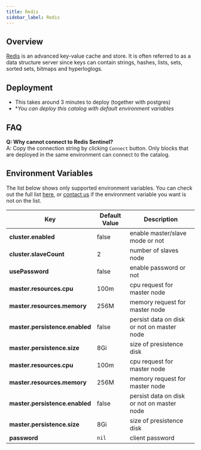 ```yaml
---
title: Redis
sidebar_label: Redis
---
```


## Overview

[Redis](http://redis.io/) is an advanced key-value cache and store. It is often referred to as a data structure server since keys can contain strings, hashes, lists, sets, sorted sets, bitmaps and hyperloglogs.

## Deployment

- This takes around 3 minutes to deploy (together with postgres)
- **You can deploy this catalog with default environment variables*

## FAQ

**Q: Why cannot connect to Redis Sentinel?**  
A: Copy the connection string by clicking `Connect` button. Only blocks that are deployed in the same environment can connect to the catalog.

## Environment Variables

The list below shows only supported environment variables. You can check out the full list [here](https://github.com/kintohub/kinto-catalog/tree/master/redis#configuration), or [contact us](https://discord.gg/QVgqWuw) if the environment variable you want is not on the list.


| Key        | Default Value           | Description  |
| ---  | --- | --- |
| **cluster.enabled** | false | enable master/slave mode or not |
| **cluster.slaveCount** | 2 |  number of slaves node |
| **usePassword** | false | enable password or not |
| **master.resources.cpu** | 100m |  cpu request for master node |
| **master.resources.memory** | 256M  |  memory request for master node |
| **master.persistence.enabled** |  false  |  persist data on disk or not on master node |
| **master.persistence.size** |  8Gi  |  size of presistence disk |
| **master.resources.cpu** | 100m |  cpu request for master node |
| **master.resources.memory** | 256M  |  memory request for master node |
| **master.persistence.enabled** |  false  |  persist data on disk or not on master node |
| **master.persistence.size** |  8Gi  |  size of presistence disk |
| **password** | `nil` | client password |
